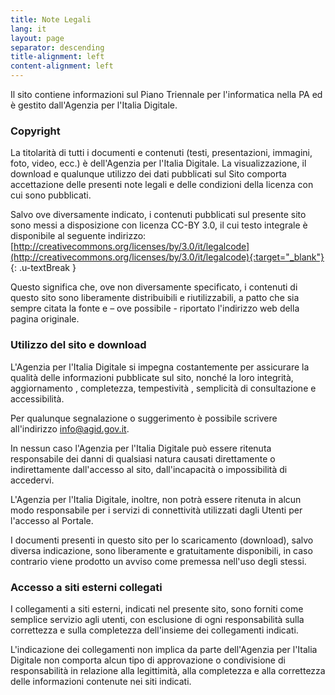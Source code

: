 ```yaml
---
title: Note Legali
lang: it
layout: page
separator: descending
title-alignment: left
content-alignment: left
---
```

Il sito contiene informazioni sul Piano Triennale per l'informatica nella PA ed è gestito dall'Agenzia per l'Italia Digitale.

### Copyright
La titolarità di tutti i documenti e contenuti (testi, presentazioni, immagini, foto, video, ecc.) è dell'Agenzia per l'Italia Digitale.
La visualizzazione, il download e qualunque utilizzo dei dati pubblicati sul Sito comporta accettazione delle presenti note legali e delle condizioni della licenza con cui sono pubblicati.

Salvo ove diversamente indicato, i contenuti pubblicati sul presente sito sono messi a disposizione con licenza CC-BY 3.0, il cui testo integrale è disponibile al seguente indirizzo: [http://creativecommons.org/licenses/by/3.0/it/legalcode](http://creativecommons.org/licenses/by/3.0/it/legalcode){:target="_blank"}
{: .u-textBreak }

Questo significa che, ove non diversamente specificato, i contenuti di questo sito sono liberamente distribuibili e riutilizzabili, a patto che sia sempre citata la fonte e – ove possibile - riportato l'indirizzo web della pagina originale.

### Utilizzo del sito e download
L'Agenzia per l'Italia Digitale si impegna costantemente per assicurare la qualità delle informazioni pubblicate sul sito, nonché la loro integrità, aggiornamento , completezza, tempestività , semplicità di consultazione e accessibilità.

Per qualunque segnalazione o suggerimento è possibile scrivere all'indirizzo [info@agid.gov.it](mailto:info@agid.gov.it).

In nessun caso l'Agenzia per l'Italia Digitale può essere ritenuta responsabile dei danni di qualsiasi natura causati direttamente o indirettamente dall'accesso al sito, dall'incapacità o impossibilità di accedervi.

L'Agenzia per l'Italia Digitale, inoltre, non potrà essere ritenuta in alcun modo responsabile per i servizi di connettività utilizzati dagli Utenti per l'accesso al Portale.

I documenti presenti in questo sito per lo scaricamento (download), salvo diversa indicazione, sono liberamente e gratuitamente disponibili, in caso contrario viene prodotto un avviso come premessa nell'uso degli stessi.

### Accesso a siti esterni collegati
I collegamenti a siti esterni, indicati nel presente sito, sono forniti come semplice servizio agli utenti, con esclusione di ogni responsabilità sulla correttezza e sulla completezza dell'insieme dei collegamenti indicati.

L'indicazione dei collegamenti non implica da parte dell'Agenzia per l'Italia Digitale non comporta alcun tipo di approvazione o condivisione di responsabilità in relazione alla legittimità, alla completezza e alla correttezza delle informazioni contenute nei siti indicati.

